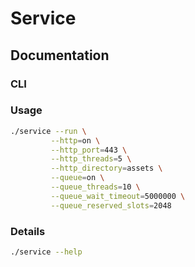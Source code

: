 # Service

## Documentation

### CLI

### Usage

```bash
./service --run \
         --http=on \
         --http_port=443 \
         --http_threads=5 \
         --http_directory=assets \
         --queue=on \
         --queue_threads=10 \
         --queue_wait_timeout=5000000 \
         --queue_reserved_slots=2048
```

### Details

```bash
./service --help
```